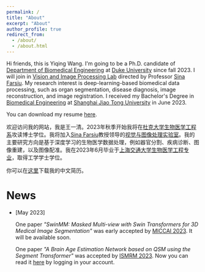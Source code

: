 ```yaml
---
permalink: /
title: "About"
excerpt: "About"
author_profile: true
redirect_from: 
  - /about/
  - /about.html
---
```


Hi friends, this is Yiqing Wang. I'm going to be a Ph.D. candidate of [Department of Biomedical Engineering](https://bme.duke.edu/) at [Duke University](https://duke.edu/) since fall 2023. I will join in [Vision and Image Processing Lab](https://people.duke.edu/~sf59/) directed by Professor [Sina Farsiu](https://scholar.google.com.hk/citations?user=mzcr92sAAAAJ). My research interest is deep-learning-based biomedical data processing, such as organ segmentation, disease diagnosis, image reconstruction, and image registration. I received my Bachelor's Degree in [Biomedical Engineering](http://en.bme.sjtu.edu.cn/) at [Shanghai Jiao Tong University](https://en.sjtu.edu.cn/) in June 2023. 

You can download my resume [here](https://yqwang01.github.io/files/resume_ENG.pdf).

欢迎访问我的网站，我是王一清。2023年秋季开始我将在[杜克大学](https://duke.edu/)[生物医学工程系](https://bme.duke.edu/)攻读博士学位。我将加入[Sina Farsiu](https://scholar.google.com.hk/citations?user=mzcr92sAAAAJ)教授领导的[视觉与图像处理实验室](https://people.duke.edu/~sf59/)。我的主要研究方向是基于深度学习的生物医学数据处理，例如器官分割、疾病诊断、图像重建，以及图像配准。我在2023年6月毕业于[上海交通大学](https://www.sjtu.edu.cn/)[生物医学工程专业](https://bme.sjtu.edu.cn/)，取得工学学士学位。

你可以在[这里](https://yqwang01.github.io/files/resume_CHN.pdf)下载我的中文简历。

# News

- \[May 2023\] 
    
    One paper *"SwinMM: Masked Multi-view with Swin Transformers for 3D Medical Image Segmentation"* was early accepted by [MICCAI 2023](https://conferences.miccai.org/2023/en/default.asp). It will be available soon.

    One paper *"A Brain Age Estimation Network based on QSM using the Segment Transformer"* was accepted by [ISMRM 2023](https://www.ismrm.org/23m/). Now you can read it [here](https://submissions.mirasmart.com/ISMRM2023/Itinerary/PresentationDetail.aspx?evdid=5605) by logging in your account.
    
    
